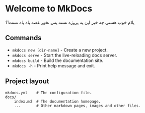 # Welcome to MkDocs

یلام خوب هستی چه خبر این یه پروژه تسته پس نخور غصه
یاه یاه
تست11
## Commands

* `mkdocs new [dir-name]` - Create a new project.
* `mkdocs serve` - Start the live-reloading docs server.
* `mkdocs build` - Build the documentation site.
* `mkdocs -h` - Print help message and exit.

## Project layout

    mkdocs.yml    # The configuration file.
    docs/
        index.md  # The documentation homepage.
        ...       # Other markdown pages, images and other files.
